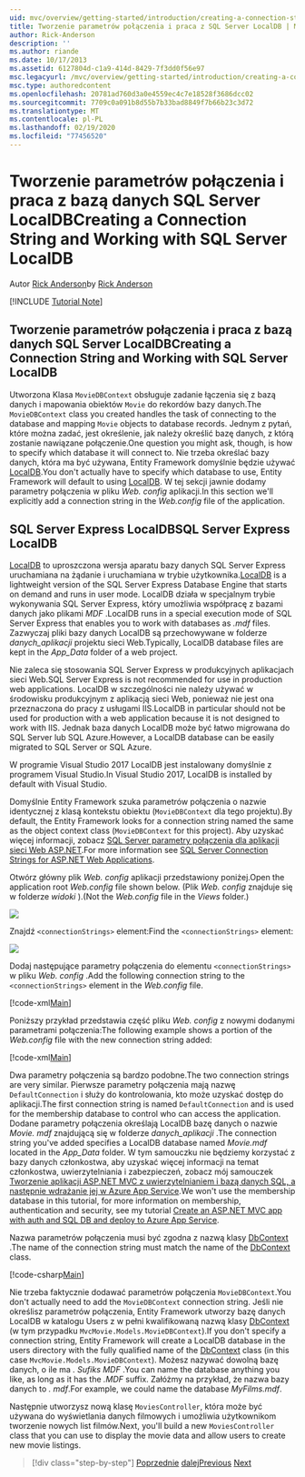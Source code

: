 ```yaml
---
uid: mvc/overview/getting-started/introduction/creating-a-connection-string
title: Tworzenie parametrów połączenia i praca z SQL Server LocalDB | Microsoft Docs
author: Rick-Anderson
description: ''
ms.author: riande
ms.date: 10/17/2013
ms.assetid: 6127804d-c1a9-414d-8429-7f3dd0f56e97
msc.legacyurl: /mvc/overview/getting-started/introduction/creating-a-connection-string
msc.type: authoredcontent
ms.openlocfilehash: 20781ad760d3a0e4559ec4c7e18528f3686dcc02
ms.sourcegitcommit: 7709c0a091b8d55b7b33bad8849f7b66b23c3d72
ms.translationtype: MT
ms.contentlocale: pl-PL
ms.lasthandoff: 02/19/2020
ms.locfileid: "77456520"
---
```

# <a name="creating-a-connection-string-and-working-with-sql-server-localdb"></a><span data-ttu-id="6bfd7-102">Tworzenie parametrów połączenia i praca z bazą danych SQL Server LocalDB</span><span class="sxs-lookup"><span data-stu-id="6bfd7-102">Creating a Connection String and Working with SQL Server LocalDB</span></span>

<span data-ttu-id="6bfd7-103">Autor [Rick Anderson](https://twitter.com/RickAndMSFT)</span><span class="sxs-lookup"><span data-stu-id="6bfd7-103">by [Rick Anderson](https://twitter.com/RickAndMSFT)</span></span>

[!INCLUDE [Tutorial Note](index.md)]

## <a name="creating-a-connection-string-and-working-with-sql-server-localdb"></a><span data-ttu-id="6bfd7-104">Tworzenie parametrów połączenia i praca z bazą danych SQL Server LocalDB</span><span class="sxs-lookup"><span data-stu-id="6bfd7-104">Creating a Connection String and Working with SQL Server LocalDB</span></span>

<span data-ttu-id="6bfd7-105">Utworzona Klasa `MovieDBContext` obsługuje zadanie łączenia się z bazą danych i mapowania obiektów `Movie` do rekordów bazy danych.</span><span class="sxs-lookup"><span data-stu-id="6bfd7-105">The `MovieDBContext` class you created handles the task of connecting to the database and mapping `Movie` objects to database records.</span></span> <span data-ttu-id="6bfd7-106">Jednym z pytań, które można zadać, jest określenie, jak należy określić bazę danych, z którą zostanie nawiązane połączenie.</span><span class="sxs-lookup"><span data-stu-id="6bfd7-106">One question you might ask, though, is how to specify which database it will connect to.</span></span> <span data-ttu-id="6bfd7-107">Nie trzeba określać bazy danych, która ma być używana, Entity Framework domyślnie będzie używać [LocalDB](https://docs.microsoft.com/sql/database-engine/configure-windows/sql-server-2016-express-localdb).</span><span class="sxs-lookup"><span data-stu-id="6bfd7-107">You don't actually have to specify which database to use, Entity Framework will default to using [LocalDB](https://docs.microsoft.com/sql/database-engine/configure-windows/sql-server-2016-express-localdb).</span></span> <span data-ttu-id="6bfd7-108">W tej sekcji jawnie dodamy parametry połączenia w pliku *Web. config* aplikacji.</span><span class="sxs-lookup"><span data-stu-id="6bfd7-108">In this section we'll explicitly add a connection string in the *Web.config* file of the application.</span></span>

## <a name="sql-server-express-localdb"></a><span data-ttu-id="6bfd7-109">SQL Server Express LocalDB</span><span class="sxs-lookup"><span data-stu-id="6bfd7-109">SQL Server Express LocalDB</span></span>

<span data-ttu-id="6bfd7-110">[LocalDB](https://docs.microsoft.com/sql/database-engine/configure-windows/sql-server-2016-express-localdb) to uproszczona wersja aparatu bazy danych SQL Server Express uruchamiana na żądanie i uruchamiana w trybie użytkownika.</span><span class="sxs-lookup"><span data-stu-id="6bfd7-110">[LocalDB](https://docs.microsoft.com/sql/database-engine/configure-windows/sql-server-2016-express-localdb) is a lightweight version of the SQL Server Express Database Engine that starts on demand and runs in user mode.</span></span> <span data-ttu-id="6bfd7-111">LocalDB działa w specjalnym trybie wykonywania SQL Server Express, który umożliwia współpracę z bazami danych jako plikami *MDF* .</span><span class="sxs-lookup"><span data-stu-id="6bfd7-111">LocalDB runs in a special execution mode of SQL Server Express that enables you to work with databases as *.mdf* files.</span></span> <span data-ttu-id="6bfd7-112">Zazwyczaj pliki bazy danych LocalDB są przechowywane w folderze *danych\_aplikacji* projektu sieci Web.</span><span class="sxs-lookup"><span data-stu-id="6bfd7-112">Typically, LocalDB database files are kept in the *App\_Data* folder of a web project.</span></span>

<span data-ttu-id="6bfd7-113">Nie zaleca się stosowania SQL Server Express w produkcyjnych aplikacjach sieci Web.</span><span class="sxs-lookup"><span data-stu-id="6bfd7-113">SQL Server Express is not recommended for use in production web applications.</span></span> <span data-ttu-id="6bfd7-114">LocalDB w szczególności nie należy używać w środowisku produkcyjnym z aplikacją sieci Web, ponieważ nie jest ona przeznaczona do pracy z usługami IIS.</span><span class="sxs-lookup"><span data-stu-id="6bfd7-114">LocalDB in particular should not be used for production with a web application because it is not designed to work with IIS.</span></span> <span data-ttu-id="6bfd7-115">Jednak baza danych LocalDB może być łatwo migrowana do SQL Server lub SQL Azure.</span><span class="sxs-lookup"><span data-stu-id="6bfd7-115">However, a LocalDB database can be easily migrated to SQL Server or SQL Azure.</span></span>

<span data-ttu-id="6bfd7-116">W programie Visual Studio 2017 LocalDB jest instalowany domyślnie z programem Visual Studio.</span><span class="sxs-lookup"><span data-stu-id="6bfd7-116">In Visual Studio 2017, LocalDB is installed by default with Visual Studio.</span></span>

<span data-ttu-id="6bfd7-117">Domyślnie Entity Framework szuka parametrów połączenia o nazwie identycznej z klasą kontekstu obiektu (`MovieDBContext` dla tego projektu).</span><span class="sxs-lookup"><span data-stu-id="6bfd7-117">By default, the Entity Framework looks for a connection string named the same as the object context class (`MovieDBContext` for this project).</span></span> <span data-ttu-id="6bfd7-118">Aby uzyskać więcej informacji, zobacz [SQL Server parametry połączenia dla aplikacji sieci Web ASP.NET](https://msdn.microsoft.com/library/jj653752.aspx).</span><span class="sxs-lookup"><span data-stu-id="6bfd7-118">For more information see [SQL Server Connection Strings for ASP.NET Web Applications](https://msdn.microsoft.com/library/jj653752.aspx).</span></span>

<span data-ttu-id="6bfd7-119">Otwórz główny plik *Web. config* aplikacji przedstawiony poniżej.</span><span class="sxs-lookup"><span data-stu-id="6bfd7-119">Open the application root *Web.config* file shown below.</span></span> <span data-ttu-id="6bfd7-120">(Plik *Web. config* znajduje się w folderze *widoki* ).</span><span class="sxs-lookup"><span data-stu-id="6bfd7-120">(Not the *Web.config* file in the *Views* folder.)</span></span>

![](creating-a-connection-string/_static/image1.png)

<span data-ttu-id="6bfd7-121">Znajdź `<connectionStrings>` element:</span><span class="sxs-lookup"><span data-stu-id="6bfd7-121">Find the `<connectionStrings>` element:</span></span>

![](creating-a-connection-string/_static/image2.png)

<span data-ttu-id="6bfd7-122">Dodaj następujące parametry połączenia do elementu `<connectionStrings>` w pliku *Web. config* .</span><span class="sxs-lookup"><span data-stu-id="6bfd7-122">Add the following connection string to the `<connectionStrings>` element in the *Web.config* file.</span></span>

[!code-xml[Main](creating-a-connection-string/samples/sample1.xml)]

<span data-ttu-id="6bfd7-123">Poniższy przykład przedstawia część pliku *Web. config* z nowymi dodanymi parametrami połączenia:</span><span class="sxs-lookup"><span data-stu-id="6bfd7-123">The following example shows a portion of the *Web.config* file with the new connection string added:</span></span>

[!code-xml[Main](creating-a-connection-string/samples/sample2.xml)]

<span data-ttu-id="6bfd7-124">Dwa parametry połączenia są bardzo podobne.</span><span class="sxs-lookup"><span data-stu-id="6bfd7-124">The two connection strings are very similar.</span></span> <span data-ttu-id="6bfd7-125">Pierwsze parametry połączenia mają nazwę `DefaultConnection` i służy do kontrolowania, kto może uzyskać dostęp do aplikacji.</span><span class="sxs-lookup"><span data-stu-id="6bfd7-125">The first connection string is named `DefaultConnection` and is used for the membership database to control who can access the application.</span></span> <span data-ttu-id="6bfd7-126">Dodane parametry połączenia określają LocalDB bazę danych o nazwie *Movie. mdf* znajdującą się w folderze *danych\_aplikacji* .</span><span class="sxs-lookup"><span data-stu-id="6bfd7-126">The connection string you've added specifies a LocalDB database named *Movie.mdf* located in the *App\_Data* folder.</span></span> <span data-ttu-id="6bfd7-127">W tym samouczku nie będziemy korzystać z bazy danych członkostwa, aby uzyskać więcej informacji na temat członkostwa, uwierzytelniania i zabezpieczeń, zobacz mój samouczek [Tworzenie aplikacji ASP.NET MVC z uwierzytelnianiem i bazą danych SQL, a następnie wdrażanie jej w Azure App Service](https://docs.microsoft.com/aspnet/core/security/authorization/secure-data).</span><span class="sxs-lookup"><span data-stu-id="6bfd7-127">We won't use the membership database in this tutorial, for more information on membership, authentication and security, see my tutorial [Create an ASP.NET MVC app with auth and SQL DB and deploy to Azure App Service](https://docs.microsoft.com/aspnet/core/security/authorization/secure-data).</span></span>

<span data-ttu-id="6bfd7-128">Nazwa parametrów połączenia musi być zgodna z nazwą klasy [DbContext](https://msdn.microsoft.com/library/system.data.entity.dbcontext(v=vs.103).aspx) .</span><span class="sxs-lookup"><span data-stu-id="6bfd7-128">The name of the connection string must match the name of the [DbContext](https://msdn.microsoft.com/library/system.data.entity.dbcontext(v=vs.103).aspx) class.</span></span>

[!code-csharp[Main](creating-a-connection-string/samples/sample3.cs?highlight=15)]

<span data-ttu-id="6bfd7-129">Nie trzeba faktycznie dodawać parametrów połączenia `MovieDBContext`.</span><span class="sxs-lookup"><span data-stu-id="6bfd7-129">You don't actually need to add the `MovieDBContext` connection string.</span></span> <span data-ttu-id="6bfd7-130">Jeśli nie określisz parametrów połączenia, Entity Framework utworzy bazę danych LocalDB w katalogu Users z w pełni kwalifikowaną nazwą klasy [DbContext](https://msdn.microsoft.com/library/system.data.entity.dbcontext(v=vs.103).aspx) (w tym przypadku `MvcMovie.Models.MovieDBContext`).</span><span class="sxs-lookup"><span data-stu-id="6bfd7-130">If you don't specify a connection string, Entity Framework will create a LocalDB database in the users directory with the fully qualified name of the [DbContext](https://msdn.microsoft.com/library/system.data.entity.dbcontext(v=vs.103).aspx) class (in this case `MvcMovie.Models.MovieDBContext`).</span></span> <span data-ttu-id="6bfd7-131">Możesz nazywać dowolną bazę danych, o ile ma *. Sufiks MDF* .</span><span class="sxs-lookup"><span data-stu-id="6bfd7-131">You can name the database anything you like, as long as it has the *.MDF* suffix.</span></span> <span data-ttu-id="6bfd7-132">Załóżmy na przykład, że nazwa bazy danych to *. mdf*.</span><span class="sxs-lookup"><span data-stu-id="6bfd7-132">For example, we could name the database *MyFilms.mdf*.</span></span>

<span data-ttu-id="6bfd7-133">Następnie utworzysz nową klasę `MoviesController`, która może być używana do wyświetlania danych filmowych i umożliwia użytkownikom tworzenie nowych list filmów.</span><span class="sxs-lookup"><span data-stu-id="6bfd7-133">Next, you'll build a new `MoviesController` class that you can use to display the movie data and allow users to create new movie listings.</span></span>

> [!div class="step-by-step"]
> <span data-ttu-id="6bfd7-134">[Poprzednie](adding-a-model.md)
> [dalej](accessing-your-models-data-from-a-controller.md)</span><span class="sxs-lookup"><span data-stu-id="6bfd7-134">[Previous](adding-a-model.md)
[Next](accessing-your-models-data-from-a-controller.md)</span></span>
